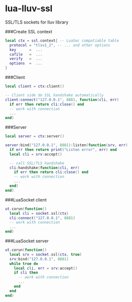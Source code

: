 # lua-lluv-ssl
SSL/TLS sockets for lluv library

###Create SSL context
```Lua
local ctx = ssl.context{ -- LuaSec compatiable table
  protocol = "tlsv1_2", -- ... and other options
  key      =  ...
  cafile   =  ...
  verify   =  ...
  options  =  ...
}
```

###Client
```Lua
local client = ctx:client()

-- Client side do SSL handshake automatically
client:connect("127.0.0.1", 8881, function(cli, err)
  if err then return cli:close() end
  -- work with connection
  ...
end)
```

###Server
```Lua
local server = ctx:server() 

server:bind("127.0.0.1", 8881):listen(function(srv, err)
  if err then return print("Listen error", err) end
  local cli = srv:accept()

  -- call SSL/TLS handshake
  cli:handshake(function(cli, err)
    if err then return cli:close() end
    -- work with connection
    ...
  end)
end)
```

###LuaSocket client
```Lua
ut.corun(function()
  local cli = socket.ssl(ctx)
  cli:connect("127.0.0.1", 8881)
  -- work with connection
  ...
end)
```

###LuaSocket server
```Lua
ut.corun(function()
  local srv = socket.ssl(ctx, true)
  srv:bind("127.0.0.1", 8881)
  while true do
    local cli, err = srv:accept()
    if cli then
      -- work with connection
      ...
    end
  end
end)
```
